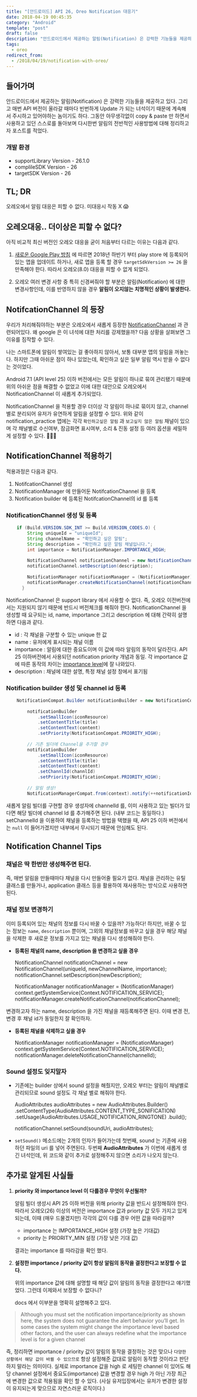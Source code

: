 ```yaml
---
title: "[안드로이드] API 26, Oreo Notification 대응기"
date: 2018-04-19 00:45:35
category: "Android"
template: "post"
draft: false
description: "안드로이드에서 제공하는 알림(Notification) 은 강력한 기능들을 제공하고 있다. 그리고 매번 API 버전이 올라갈 때마다 빈번하게 Update 가 되는 녀석이기 때문에 계속해서 주시하고 있어야하는 놈이기도 하다. 그동안 아무생각없이 copy & paste 만 하면서 사용하고 있던 스스로를 돌아보며 다시한번 알림의 전반적인 사용방법에 대해 정리하고자 포스트를 적었다."
tags: 
  - oreo
redirect_from:
  - /2018/04/19/notification-with-oreo/
---
```

## **들어가며**

안드로이드에서 제공하는 알림(Notification) 은 강력한 기능들을 제공하고 있다. 그리고 매번 API 버전이 올라갈 때마다 빈번하게 Update 가 되는 녀석이기 때문에 계속해서 주시하고 있어야하는 놈이기도 하다. 그동안 아무생각없이 copy & paste 만 하면서 사용하고 있던 스스로를 돌아보며 다시한번 알림의 전반적인 사용방법에 대해 정리하고자 포스트를 적었다.

### **개발 환경**

- supportLibrary Version - 26.1.0
- complileSDK Version - 26
- targetSDK Version - 26

## **TL; DR**

오레오에서 알림 대응은 피할 수 없다. 미대응시 작동 X 😱

## **오레오대응.. 더이상은 피할 수 없다?**

아직 비교적 최신 버전인 오레오 대응을 굳이 처음부터 다르는 이유는 다음과 같다.

1. [새로운 Google Play 방침](https://developers-kr.googleblog.com/2018/01/improving-app-security-and-performance-on-google-play.html) 에 따르면 2018년 하반기 부터 play store 에 등록되어 있는 앱을 업데이트 하거나, 새로 앱을 등록 할 경우 `targetSdkVersion >= 26` 을 만족해야 한다. 따라서 오레오(8.0) 대응을 피할 수 없게 되었다.

2. 오레오 여러 변경 사항 중 특히 신경써줘야 할 부분은 알림(Notification) 에 대한 변경사항인데, 이를 반영하지 않을 경우 **알림이 오지않는 치명적인 상황이 발생한다.**

## **NotifcationChannel 의 등장**

우리가 처리해줘야하는 부분은 오레오에서 새롭게 등장한 [NotificationChannel](https://developer.android.com/training/notify-user/channels) 과 관련되어있다. 왜 google 은 이 녀석에 대한 처리를 강제했을까? 다음 상황을 살펴보면 그 이유를 짐작할 수 있다.

나는 스마트폰에 알림이 쌓여있는 걸 좋아하지 않아서, 보통 대부분 앱의 알림을 꺼놓는다. 하지만 그때 아쉬운 점이 하나 있었는데, 확인하고 싶은 일부 알림 역시 받을 수 없다는 것이었다.

Android 7.1 (API level 25) 이하 버전에서는 모든 알림이 하나로 묶여 관리됐기 때문에 위의 아쉬운 점을 해결할 수 없었고 이에 대한 대안으로 오레오에서 NotificationChannel 이 새롭게 추가되었다.

NotificationChannel 을 적용할 경우 더이상 각 알림이 하나로 묶이지 않고, channel 별로 분리되어 유저가 유연하게 알림을 설정할 수 있다. 위와 같이 notification_practice 앱에는 각각 `확인하고싶은 알림` 과 `보고싶지 않은 알림` 채널이 있으며 각 채널별로 수신여부, 잠금화면 표시여부, 소리 & 진동 설정 등 여러 옵션을 세밀하게 설정할 수 있다. 👏👏👏

## **NotificationChannel 적용하기**

적용과정은 다음과 같다.

1. NotifcationChannel 생성
2. NotificationManager 에 만들어둔 NotifcationChannel 을 등록
3. Notification builder 에 등록된 NotifcationChannel의 id 를 등록

### **NotificationChannel 생성 및 등록**
```java
    if (Build.VERSION.SDK_INT >= Build.VERSION_CODES.O) {
        String uniqueId = "uniqueId";
        String channelName = "확인하고 싶은 알림";
        String description = "확인하고 싶은 알림 채널입니다.";
        int importance = NotificationManager.IMPORTANCE_HIGH;
    
        NotificationChannel notificationChannel = new NotificationChannel(uniqueId, channelName, importance);
        notificationChannel.setDescription(description);
    
        NotificationManager notificationManager = (NotificationManager) context.getSystemService(Context.NOTIFICATION_SERVICE);
        notificationManager.createNotificationChannel(notificationChannel);
      }
```

NotificationChannel 은 support library 에서 사용할 수 없다. 즉, 오레오 이전버전에서는 지원되지 않기 때문에 반드시 버전체크를 해줘야 한다.
NotificationChannel 을 생성할 때 요구되는 id, name, importance 그리고 description 에 대해 간략히 설명하면 다음과 같다.

- id : 각 채널을 구분할 수 있는 unique 한 값
- name : 유저에게 표시되는 채널 이름
- importance : 알림에 대한 중요도이며 이 값에 따라 알림의 동작이 달라진다. API 25 이하버전에서 사용되던 notification priority 개념과 동일. 각 importance 값에 따른 동작의 차이는 [importance level](https://developer.android.com/training/notify-user/channels#importance)에 잘 나와있다.
- description : 채널에 대한 설명, 특정 채널 설정 창에서 표기됨

### **Notification builder 생성 및 channel id 등록**
```java
    NotificationCompat.Builder notificationBuilder = new NotificationCompat.Builder(context, channelId);
    
        notificationBuilder
            .setSmallIcon(iconResource)
            .setContentTitle(title)
            .setContentText(content)
            .setPriority(NotificationCompat.PRIORITY_HIGH);
    
        // 기존 빌더에 Channel을 추가할 경우
        notificationBuilder
            .setSmallIcon(iconResource)
            .setContentTitle(title)
            .setContentText(content)
            .setChannlId(channlId)
            .setPriority(NotificationCompat.PRIORITY_HIGH);
    
        // 알림 생성!
        NotificationManagerCompat.from(context).notify(++notificationId, notificationBuilder.build());
```

새롭게 알림 빌더를 구현할 경우 생성자에 channelId 를, 이미 사용하고 있는 빌더가 있다면 해당 빌더에 channel Id 를 추가해주면 된다. (내부 코드는 동일하다.)
setChannelId 을 이용하여 채널을 등록하는 방법을 택했을 때, API 25 이하 버전에서는 `null` 이 들어가겠지만 내부에서 무시되기 때문에 안심해도 된다.

## **Notification Channel Tips**

### **채널은 딱 한번만 생성해주면 된다.**

즉, 매번 알림을 만들때마다 채널을 다시 만들어줄 필요가 없다. 채널을 관리하는 유틸 클래스를 만들거나, application 클래스 등을 활용하여 재사용하는 방식으로 사용하면 된다.

### **채널 정보 변경하기**

이미 등록되어 있는 채널의 정보를 다시 바꿀 수 있을까? 가능하다! 하지만, 바꿀 수 있는 정보는 `name`, `description` 뿐이며, 그외의 채널정보를 바꾸고 싶을 경우 해당 채널을 삭제한 후 새로운 정보를 가지고 있는 채널을 다시 생성해줘야 한다.

- **등록된 채널의 name, description 을 변경하고 싶을 경우**

    NotificationChannel notificationChannel = new NotificationChannel(uniqueId, newChannelName, importance);
    notificationChannel.setDescription(newDescription);
    
    NotificationManager notificationManager = (NotificationManager) context.getSystemService(Context.NOTIFICATION_SERVICE);
    notificationManager.createNotificationChannel(notificationChannel);

변경하고자 하는 name, description 을 가진 채널을 재등록해주면 된다. 이때 변경 전, 변경 후 채널 id가 동일한지 잘 확인하자.

- **등록된 채널을 삭제하고 싶을 경우**

    NotificationManager notificationManager = (NotificationManager) context.getSystemService(Context.NOTIFICATION_SERVICE);
    notificationManager.deleteNotificationChannel(channelId);

### **Sound 설정도 잊지말자**

- 기존에는 builder 상에서 sound 설정을 해줬지만, 오레오 부터는 알림이 채널별로 관리되므로 sound 설정도 각 채널 별로 해줘야 한다.

    AudioAttributes audioAttributes = new AudioAttributes.Builder()
              .setContentType(AudioAttributes.CONTENT_TYPE_SONIFICATION)
              .setUsage(AudioAttributes.USAGE_NOTIFICATION_RINGTONE)
              .build();
    
    notificationChannel.setSound(soundUri, audioAttributes);

- `setSound()` 메소드에는 2개의 인자가 들어가는데 첫번째, sound 는 기존에 사용하던 파일의 uri 를 넣어 주면된다. 두번째 **AudioAttributes** 가 이번에 새롭게 생긴 녀석인데, 위 코드와 같이 추가로 설정해주지 않으면 소리가 나오지 않는다.

## **추가로 알게된 사실들**

1. **priority 와 importance level 이 다를경우 무엇이 우선될까?**

    알림 빌더 생성시 API 25 이하 버전을 위해 priority 값을 반드시 설정해줘야 한다. 따라서 오레오(26) 이상의 버전은 importance 값과 priorty 값 모두 가지고 있게 되는데, 이때 (매우 드물겠지만) 각각의 값이 다를 경우 어떤 값을 따라갈까?

    - importance 는 IMPORTANCE_HIGH 설정 (가장 높은 기대값)
    - priority 는 PRIORITY_MIN 설정 (가장 낮은 기대 값)

    결과는 importance 를 따라감을 확인 했다.

2. **설정한 importance / priority 값이 항상 알림의 동작을 결정한다고 보장할 수 없다.**

    위의 importance 값에 대해 설명할 때 해당 값이 알림의 동작을 결정한다고 얘기했었다. 그런데 이제와서 보장할 수 없다니?

    docs 에서 이부분을 명확히 설명해주고 있다.

> Although you must set the notification importance/priority as shown here, the system does not guarantee the alert behavior you’ll get. In some cases the system might change the importance level based other factors, and the user can always redefine what the importance level is for a given channel

즉, 정리하면 importance / priority 값이 알림의 동작을 결정하는 것은 맞으나 `다양한 상황에서 해당 값이 바뀔 수 있으므로` 항상 설정해준 값대로 알림이 동작할 것이라고 판단하지 말라는 의미이다. 실제로 importance 값을 high 로 세팅한 channel 이 있어도 해당 channel 설정에서 중요도(importance) 값을 변경할 경우 high 가 아닌 가장 최근에 변경한 값으로 적용됨을 확인 할 수 있다. (사실 유저입장에서는 유저가 변경한 설정이 유지되는게 맞으므로 자연스러운 로직이다.)
